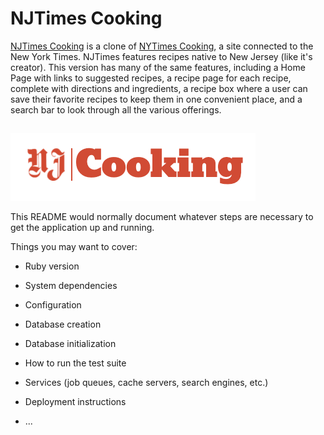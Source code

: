 # NJTimes Cooking

[NJTimes Cooking](https://njtimescooking.herokuapp.com/?#/") is a clone of [NYTimes Cooking](https://cooking.nytimes.com/"), a site connected to the New York Times. NJTimes features recipes native to New Jersey (like it's creator). This version has many of the same features, including a Home Page with links to suggested recipes, a recipe page for each recipe, complete with directions and ingredients, a recipe box where a user can save their favorite recipes to keep them in one convenient place, and a search bar to look through all the various offerings. 

## 

![NJTimes Cooking Logo](https://github.com/joshkohane/NJTimesCooking/blob/master/app/assets/images/logo_screenshot2.png)


This README would normally document whatever steps are necessary to get the
application up and running.

Things you may want to cover:

* Ruby version

* System dependencies

* Configuration

* Database creation

* Database initialization

* How to run the test suite

* Services (job queues, cache servers, search engines, etc.)

* Deployment instructions

* ...
